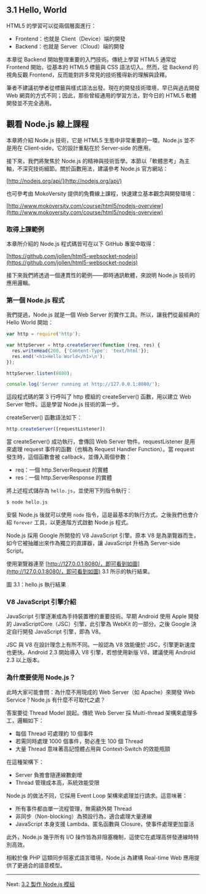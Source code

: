 ## 3.1 Hello, World

HTML5 的學習可以從兩個層面進行：

* Frontend：也就是 Client（Device）端的開發
* Backend：也就是 Server（Cloud）端的開發

本章從 Backend 開始整理重要的入門技術。傳統上學習 HTML5 通常從 Frontend 開始，從基本的 HTML5 標籤與 CSS 語法切入。然而，從 Backend 的視角反觀 Frontend，反而能對許多常見的技術獲得新的理解與詮釋。

筆者不建議初學者從標籤與樣式語法出發。現在的開發技術環境，早已與過去開發 Web 網頁的方式不同；因此，那些曾經通用的學習方法，對今日的 HTML5 軟體開發並不完全適用。

## 觀看 Node.js 線上課程

本章將介紹 Node.js 技術，它是 HTML5 生態中非常重要的一環。Node.js 並不是用在 Client-side，它的設計重點在於 Server-side 的應用。

接下來，我們將聚焦於 Node.js 的精神與技術哲學。本節以「軟體思考」為主軸，不深究技術細節。關於函數用法，建議參考 Node.js 官方網站：

[http://nodejs.org/api/](http://nodejs.org/api/)

也可參考由 MokoVersity 提供的免費線上課程，快速建立基本觀念與開發環境：

[http://www.mokoversity.com/course/html5/nodejs-overview](http://www.mokoversity.com/course/html5/nodejs-overview)

### 取得上課範例

本章所介紹的 Node.js 程式碼皆可在以下 GitHub 專案中取得：

[https://github.com/jollen/html5-websocket-nodejs](https://github.com/jollen/html5-websocket-nodejs)

接下來我們將透過一個連貫性的範例——即時通訊軟體，來說明 Node.js 技術的應用邏輯。

### 第一個 Node.js 程式

我們提過，Node.js 就是一個 Web Server 的實作工具。所以，讓我們從最經典的 Hello World 開始：

```javascript
var http = require('http');

var httpServer = http.createServer(function (req, res) {
  res.writeHead(200, {'Content-Type': 'text/html'});
  res.end('<h1>Hello World</h1>\n');
});

httpServer.listen(8080);

console.log('Server running at http://127.0.0.1:8080/');
```

這段程式碼的第 3 行呼叫了 http 模組的 createServer() 函數，用以建立 Web Server 物件。這是學習 Node.js 技術的第一步。

createServer() 函數語法如下：

```javascript
http.createServer([requestListener])
```

當 createServer() 成功執行，會傳回 Web Server 物件。requestListener 是用來處理 request 事件的函數（也稱為 Request Handler Function）。當 request 發生時，這個函數會被 callback，並傳入兩個參數：

* req：一個 http.ServerRequest 的實體
* res：一個 http.ServerResponse 的實體

將上述程式儲存為 `hello.js`，並使用下列指令執行：

```bash
$ node hello.js
```

安裝 Node.js 後就可以使用 `node` 指令，這是最基本的執行方式。之後我們也會介紹 `forever` 工具，以更進階方式啟動 Node.js 程式。

Node.js 採用 Google 所開發的 V8 JavaScript 引擎。原本 V8 是為瀏覽器而生，如今它被抽離出來作為獨立的直譯器，讓 JavaScript 升格為 Server-side Script。

使用瀏覽器連至 [http://127.0.0.1:8080/，即可看到如圖](http://127.0.0.1:8080/，即可看到如圖) 3.1 所示的執行結果。

圖 3.1：hello.js 執行結果

### V8 JavaScript 引擎介紹

JavaScript 引擎逐漸成為手持裝置裡的重要技術。早期 Android 使用 Apple 開發的 JavaScriptCore（JSC）引擎，此引擎為 WebKit 的一部分。之後 Google 決定自行開發 JavaScript 引擎，即為 V8。

JSC 與 V8 在設計理念上有所不同。一般認為 V8 效能優於 JSC，引擎更新速度也更快。Android 2.3 開始導入 V8 引擎，若想使用新版 V8，建議使用 Android 2.3 以上版本。

### 為什麼要使用 Node.js？

此時大家可能會問：為什麼不用現成的 Web Server（如 Apache）來開發 Web Service？Node.js 有什麼不可取代之處？

答案要從 Thread Model 說起。傳統 Web Server 採 Multi-thread 架構來處理多工，邏輯如下：

* 每個 Thread 可處理約 10 個事件
* 若需同時處理 1000 個事件，勢必產生 100 個 Thread
* 大量 Thread 意味著高記憶體占用與 Context-Switch 的效能瓶頸

在這種架構下：

* Server 負擔會隨連線數劇增
* Thread 管理成本高，系統效能受限

Node.js 的做法不同，它採用 Event Loop 架構來處理並行請求。這意味著：

* 所有事件都由單一流程管理，無需額外開 Thread
* 非同步（Non-blocking）為預設行為，適合處理大量連線
* JavaScript 本身支援 Lambda、匿名函數與 Closure，使事件處理更加靈活

此外，Node.js 幾乎所有 I/O 操作皆為非阻塞機制，這使它在處理高併發連線時特別高效。

相較於像 PHP 這類同步阻塞式語言環境，Node.js 為建構 Real-time Web 應用提供了更適合的語意模型。

---

Next: [3.2 製作 Node.js 模組](2-module.md)

